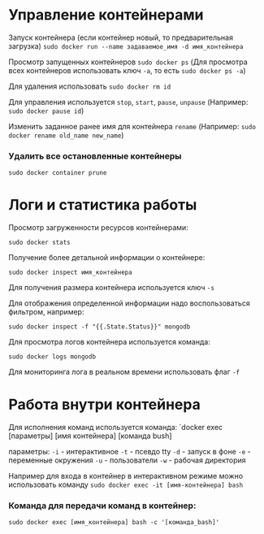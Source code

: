 # Управление контейнерами

Запуск контейнера (если контейнер новый, то предварительная загрузка) `sudo docker run --name задаваемое_имя -d имя_контейнера` 

Просмотр запущенных контейнеров `sudo docker ps` (Для просмотра всех контейнеров использовать ключ `-a`, то есть `sudo docker ps -a`)

Для удаления использовать `sudo docker rm id`

Для управления используется `stop`, `start`, `pause`, `unpause` (Например: `sudo docker pause id`)

Изменить заданное ранее имя для контейнера `rename` (Например: `sudo docker rename old_name new_name`)

### Удалить все остановленные контейнеры 
```
sudo docker container prune
```

# Логи и статистика работы

Просмотр загруженности ресурсов контейнерами:
```
sudo docker stats
```

Получение более детальной информации о контейнере:
```
sudo docker inspect имя_контейнера
```
Для получения размера контейнера используется ключ `-s`

Для отображения определенной информации надо воспользоваться фильтром, например:
```
sudo docker inspect -f "{{.State.Status}}" mongodb
```

Для просмотра логов контейнера используется команда:
```
sudo docker logs mongodb 
```
Для мониторинга лога в реальном времени использовать флаг `-f`


# Работа внутри контейнера

Для исполнения команд используется команда: `docker exec [параметры] [имя контейнера] [команда bush]

параметры:
`-i` - интерактивное
`-t` - псевдо tty
`-d` - запуск в фоне
`-e` - переменные окружения
`-u` - пользователи
`-w` - рабочая директория

Например для входа в контейнер в интерактивном режиме можно использовать команду `sudo docker exec -it [имя-контейнера] bash`


### Команда для передачи команд в контейнер:
```
sudo docker exec [имя_контейнера] bash -c '[команда_bash]'
```

